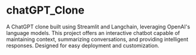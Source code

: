 # chatGPT_Clone
A ChatGPT clone built using Streamlit and Langchain, leveraging OpenAI's language models. This project offers an interactive chatbot capable of maintaining context, summarizing conversations, and providing intelligent responses. Designed for easy deployment and customization.
